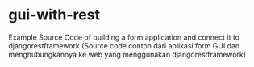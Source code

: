 # gui-with-rest
Example Source Code of building a form application and connect it to djangorestframework 
(Source code contoh dari aplikasi form GUI dan menghubungkannya ke web yang menggunakan djangorestframework)
